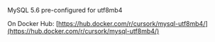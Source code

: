 MySQL 5.6 pre-configured for utf8mb4

On Docker Hub: [https://hub.docker.com/r/cursork/mysql-utf8mb4/](https://hub.docker.com/r/cursork/mysql-utf8mb4/)
